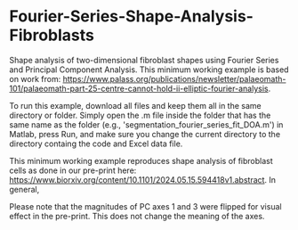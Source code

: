 # Fourier-Series-Shape-Analysis-Fibroblasts
Shape analysis of two-dimensional fibroblast shapes using Fourier Series and Principal Component Analysis. This minimum working example is based on work from: https://www.palass.org/publications/newsletter/palaeomath-101/palaeomath-part-25-centre-cannot-hold-ii-elliptic-fourier-analysis.

To run this example, download all files and keep them all in the same directory or folder. Simply open the .m file inside the folder that has the same name as the folder (e.g., 'segmentation_fourier_series_fit_DOA.m') in Matlab, press Run, and make sure you change the current directory to the directory containg the code and Excel data file. 

This minimum working example reproduces shape analysis of fibroblast cells as done in our pre-print here: https://www.biorxiv.org/content/10.1101/2024.05.15.594418v1.abstract. In general, 


Please note that the magnitudes of PC axes 1 and 3 were flipped for visual effect in the pre-print. This does not change the meaning of the axes.  
